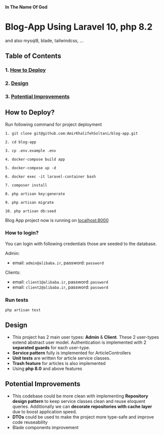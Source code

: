 #### In The Name Of God

# Blog-App Using Laravel 10, php 8.2
and also mysql8, blade, tailwindcss, ...


## Table of Contents

### 1. [How to Deploy](#how-to-deploy?)
### 2. [Design](#design)
### 3. [Potential Improvements](#potential-improvements)

## How to Deploy?

Run following command for project deployment
```
1. git clone git@github.com:AmirKhalifehSoltani/blog-app.git

2. cd blog-app

3. cp .env.example .env

4. docker-compose build app

5. docker-compose up -d

6. docker exec -it laravel-container bash

7. composer install

8. php artisan key:generate

9. php artisan migrate

10. php artisan db:seed
```

Blog App project now is running on [localhost:8000](http://localhost:8000)

### How to login?

You can login with following credentials those are seeded to the database.

Admin:
 - email: `admin@alibaba.ir`, password: `password`

Clients:
 - email: `client1@alibaba.ir`, password: `password`
 - email: `client2@alibaba.ir`, password: `password`

### Run tests
```
php artisan test
```

## Design

- This project has 2 main user types: **Admin** & **Client**. These 2 user-types extend abstract user model.
Authentication is implemented with 2 **separated guards** for each user-type.
- **Service pattern** fully is implemented for ArticleControllers
- **Unit tests** are written for article service classes.
- **Trash feature** for articles is also implemented
- Using **php 8.0** and above features

## Potential Improvements

- This codebase could be more clean with implementing **Repository design pattern** to keep service classes clean and reuse eloquent queries. Additionally we can **decorate repositories with cache layer** due to boost application speed.
- **DTOs** could be used to make the project more type-safe and improve code reuseability
- Blade components improvement

